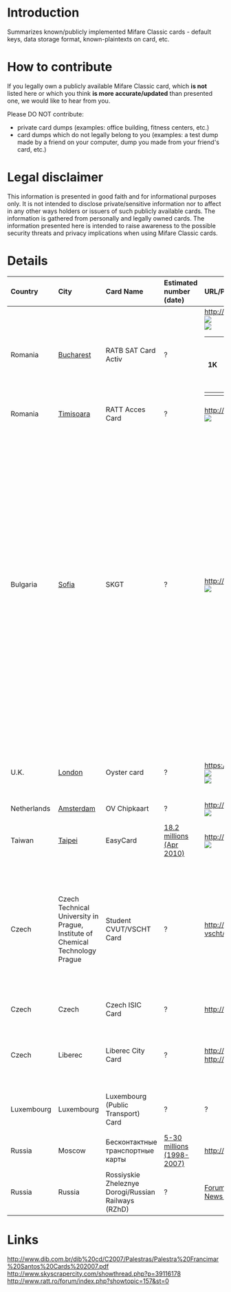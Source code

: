 # Introduction #

Summarizes known/publicly implemented Mifare Classic cards - default keys, data storage format, known-plaintexts on card, etc.


# How to contribute #

If you legally own a publicly available Mifare Classic card, which **is not** listed here or which you think **is more accurate/updated** than presented one, we would like to hear from you.

Please DO NOT contribute:
  * private card dumps (examples: office building, fitness centers, etc.)
  * card dumps which do not legally belong to you (examples: a test dump made by a friend on your computer, dump you made from your friend's card, etc.)


# Legal disclaimer #

This information is presented in good faith and for informational purposes only. It is not intended to disclose private/sensitive information nor to affect in any other ways holders or issuers of such publicly available cards. The information is gathered from personally and legally owned cards. The information presented here is intended to raise awareness to the possible security threats and privacy implications when using Mifare Classic cards.


# Details #

| **Country** | **City** | **Card Name** | **Estimated number (date)** | **URL/Photo** | **Card type** | **Default keys** | **Reused keys patterns** | **Data format** | **Known plain-text** | **Risk level** |
|:------------|:---------|:--------------|:----------------------------|:--------------|:--------------|:-----------------|:-------------------------|:----------------|:---------------------|:---------------|
| Romania | <a href='http://maps.google.com/?q=Bucharest'>Bucharest</a> | RATB SAT Card Activ | ? | http://card.ratb.ro/<br> <img src='http://mfcuk.googlecode.com/files/Romania_Bucharest_RATB_Activ_front0.jpg'><br> <img src='http://mfcuk.googlecode.com/files/Romania_Bucharest_RATB_Multiplu_front.jpg'> <table><thead><th> 1K </th><th> None </th><th> Sector_0_A=Sector_1_A <br> Sector_0_B=Sector_1_B </th><th> <b>Unknown</b><br> encoded/mangled/in-house crypto?<br> encrypted?<br> block/stream cipher? </th><th> 0xFF sequences in blocks: 1, 2, 32, 33, 34, 36, 37, 38 </th><th> low </th></thead><tbody>
<tr><td> Romania </td><td> <a href='http://maps.google.com/?q=Timisoara'>Timisoara</a> </td><td> RATT Acces Card </td><td> ? </td><td> <a href='http://www.ratt.ro/taxare/'>http://www.ratt.ro/taxare/</a><br> <img src='http://mfcuk.googlecode.com/files/Romania_Timisoara_RATT_Acces_front0.jpg'> </td><td> ?K </td><td> ? </td><td> ? </td><td> ? </td><td> ? </td><td> ? </td></tr>
<tr><td> Bulgaria </td><td> <a href='http://maps.google.com/?q=Sofia'>Sofia</a> </td><td> SKGT </td><td> ? </td><td> <a href='http://www.skgt-bg.com/index_en.htm'>http://www.skgt-bg.com/index_en.htm</a><br> <img src='http://mfcuk.googlecode.com/files/Bulgaria_Sofia_ECard_front0.JPG'> </td><td> 4K </td><td> FFzzzzzzzzzz<br> A0zzzzzzzzzz </td><td> Default keys heavily reused<br> Sector_5_A=Sector_6_A </td><td> <b>Sector 1</b> (administration code 0x00 0x04) contain card holder information (Run-Length-Encoded)<br> <b>Sector 2</b> contain card publisher information (code 0x00, 0x15)<br> <b>Sector 3</b> electronic purse, city traffic<br> These sectors do not change during card usage<br> <b>Sector 4 Block 0,1</b> = unknown data<br> <b>Sector 4 Block 2</b> = last travel<br> Example: <i>00 04 00 01 01 00 e1 05 58 12 c2 00 00 70 00 93</i><br> <i>00 04</i> = line number 4<br> <i>05 e1</i> (hex) = 1505 (dec) = car number<br> <i>00 c2 12 58</i> (hex) = 1100 0010 00  01 0010 0101 1000 (bin), lower 14 bits = number of days since 01.01.1997, higher bits = number of minutes since the start of the day<br> <b>Sector 5 Block 0,1</b> = Value blocks </td><td> Hex password for last sector key B represents string "SofiaM" </td><td> <b>HIGH</b> </td></tr>
<tr><td> U.K. </td><td> <a href='http://maps.google.com/?q=London'>London</a> </td><td> Oyster card </td><td> ? </td><td> <a href='https://oyster.tfl.gov.uk/oyster/entry.do'>https://oyster.tfl.gov.uk/oyster/entry.do</a><br> <img src='http://mfcuk.googlecode.com/files/UK_London_Oyster_frontX.jpg'><br> <img src='http://mfcuk.googlecode.com/files/UK_London_Oyster_backX.jpg'> </td><td> 1K </td><td> None </td><td> None </td><td> <b>Unknown</b><br> encoded/mangled/in-house crypto?<br> encrypted?<br> block/stream cipher? </td><td> 0xFF sequences in blocks: 2, 17, 56, 57, 58, 60, 61, 62<br> "–ABCDEFGHIJKLM" string at block 1  </td><td> . </td></tr>
<tr><td> Netherlands </td><td> <a href='http://maps.google.com/?q=Amsterdam'>Amsterdam</a> </td><td> OV Chipkaart </td><td> ? </td><td> <a href='http://www.ov-chipkaart.nl/'>http://www.ov-chipkaart.nl/</a><br> <img src='http://mfcuk.googlecode.com/files/Netherlands_Amsterdam_OV_Chipkaart_front0.jpg'> </td><td> ? </td><td> ? </td><td> ? </td><td> ? </td><td> ? </td><td> . </td></tr>
<tr><td> Taiwan </td><td> <a href='http://maps.google.com/?q=Taipei'>Taipei</a> </td><td> EasyCard </td><td> <a href='http://www.nfctimes.com/news/easycard-corp-assures-secure-e-wallets'>18.2 millions (Apr 2010)</a> </td><td> <a href='http://www.trtc.com.tw/'>http://www.trtc.com.tw/</a><br> <img src='http://mfcuk.googlecode.com/files/Taiwan_Taipei_EasyCard_frontX.jpg'> </td><td> 1K </td><td> ? </td><td> ? </td><td> <b>Unknown</b><br> encoded/mangled/in-house crypto?<br> encrypted?<br> block/stream cipher? </td><td> ? </td><td> . </td></tr>
<tr><td> Czech </td><td> Czech Technical University in Prague, Institute of Chemical Technology Prague </td><td> Student CVUT/VSCHT Card </td><td> ? </td><td> <a href='http://www.techlib.cz/en/customer-account/registration/id-cards-of-cvut-and-vscht/'>http://www.techlib.cz/en/customer-account/registration/id-cards-of-cvut-and-vscht/</a> </td><td> 1K </td><td> FFzzzzzzzzzz </td><td> Sectors 0 to 3 have equal key A<br> Sectors 0 to 3 have equal key B </td><td> <b>Cleartext</b><br> Block1 = National ID (?)<br>Block2 = Passport No (?)<br> Block4 = Name (space padded)<br> Block5 = Surname (space padded)<br> Block8 = Valability (?) in format DD.MM.YYYY<br> Block12/13 = Telephone numbers (?) </td><td> None </td><td> <b>HIGH</b> </td></tr>
<tr><td> Czech </td><td> Czech </td><td> Czech ISIC Card </td><td> ? </td><td> <a href='http://www.isic.cz/'>http://www.isic.cz/</a> </td><td> 1K </td><td> FFzzzzzzzzzz </td><td> None </td><td> Cleartext (?)<br> Block4 = some kind of serial number </td><td> None </td><td> <b>HIGH</b> </td></tr>
<tr><td> Czech </td><td> Liberec </td><td> Liberec City Card </td><td> ? </td><td> <a href='http://www.mikroelektronika.cz/custom-made-electronics/novinky'>http://www.mikroelektronika.cz/custom-made-electronics/novinky</a><br> <a href='http://www.mucl.cz/mestska-autobusova-doprava/opuscard/karta-opuscard.html'>http://www.mucl.cz/mestska-autobusova-doprava/opuscard/karta-opuscard.html</a> </td><td> 4K </td><td> A0zzzzzzzzzz </td><td> Block 0x5F to 0xFF have equal key A<br> Block 0x5F to 0xFF have equal key B </td><td> Partially cleartext<br> Block4 = Surname Name (seem null terminated C strings)<br> Rest encoded/encrypted (?) </td><td> Block 1 and 2 = lots of every second byte is 0x18 </td><td> MEDIUM </td></tr>
<tr><td> Luxembourg </td><td> Luxembourg </td><td> Luxembourg (Public Transport) Card </td><td> ? </td><td> ? </td><td> 1K </td><td> FFzzzzzzzzzz </td><td> Block 0x00 to 0x33 have equal key A<br> Block 0x00 to 0x33 have equal key B </td><td> Encoded, seems no encryption or dynamic keys </td><td> Block 0x34, 0x35, 0x36, 0x38, 0x39, 03a, 0x3c, 0x3d, 0x3e = filled with 0xFF </td><td> MEDIUM </td></tr>
<tr><td> Russia </td><td> Moscow </td><td> Бесконтактные транспортные карты </td><td> <a href='http://www.rfida.com/2007/02/russia-rfid-transportation-application.htm'>5-30 millions (1998-2007)</a> </td><td> <a href='http://www.metro.ru/fare/contactless/'>http://www.metro.ru/fare/contactless/</a> </td><td> ?K </td><td> ? </td><td> ? </td><td> ? </td><td> ? </td><td> ? </td></tr>
<tr><td> Russia </td><td> Russia </td><td> Rossiyskie Zheleznye Dorogi/Russian Railways (RZhD) </td><td> ? </td><td> <a href='http://www.rzd.ru/isvp/public/rzd?STRUCTURE_ID=5064&layer_id=4064&refererLayerId=4063&id=312006&forum_id=12#2'>Forum notes</a><br> <a href='http://www.old.recon.ru/daily/page1_3918.php'>News notes</a> </td><td> ? </td><td> ? </td><td> ? </td><td> ? </td><td> ? </td><td> ? </td></tr></tbody></table>



<h1>Links</h1>
<a href='http://www.dib.com.br/dib%20cd/C2007/Palestras/Palestra%20Francimar%20Santos%20Cards%202007.pdf'>http://www.dib.com.br/dib%20cd/C2007/Palestras/Palestra%20Francimar%20Santos%20Cards%202007.pdf</a><br>
<a href='http://www.skyscrapercity.com/showthread.php?p=39116178'>http://www.skyscrapercity.com/showthread.php?p=39116178</a><br>
<a href='http://www.ratt.ro/forum/index.php?showtopic=157&st=0'>http://www.ratt.ro/forum/index.php?showtopic=157&amp;st=0</a><br>